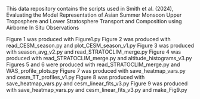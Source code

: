 This data repository contains the scripts used in Smith et al. (2024), Evaluating the Model Representation of Asian Summer Monsoon Upper Troposphere and Lower Stratosphere Transport and Composition using Airborne In Situ Observations

Figure 1 was produced with Figure1.py
Figure 2 was produced with read_CESM_season.py and plot_CESM_season_v1.py
Figure 3 was produced with season_avg_v2.py and read_STRATOCLIM_merge.py
Figure 4 was produced with read_STRATOCLIM_merge.py and altitude_histograms_v3.py
Figures 5 and 6 were produced with read_STRATOCLIM_merge.py and WAS_profile_plots.py
Figure 7 was produced with save_heatmap_vars.py and cesm_TT_profiles_v1.py
Figure 8 was produced with save_heatmap_vars.py and cesm_linear_fits_v3.py
Figure 9 was produced with save_heatmap_vars.py and cesm_linear_fits_v3.py and make_Fig9.py
